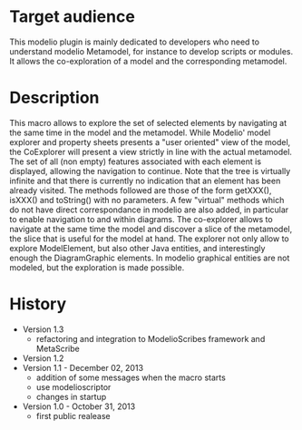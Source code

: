 Target audience
===============
This modelio plugin is  mainly dedicated to developers who need to understand modelio Metamodel, for instance to develop scripts or modules. It allows the co-exploration of a model and the corresponding metamodel.

Description
===========
This macro allows to explore the set of selected elements by navigating at the
same time in the model and the metamodel. While Modelio' model explorer and property
sheets presents a "user oriented" view of the model, the CoExplorer will present
a view strictly in line with the actual metamodel. 
The set of all (non empty) features associated with each element is displayed,
allowing the navigation to continue. Note that the tree is virtually infinite and
that there is currently no indication that an element has been already visited.
The methods followed are those of the form getXXX(), isXXX() and toString() with no
parameters. A few "virtual" methods which do not have direct correspondance in modelio
are also added, in particular to enable navigation to and within diagrams.
The co-explorer allows to navigate at the same time the model
and discover a slice of the metamodel, the slice that is useful for the model at hand.
The explorer not only allow to explore ModelElement, but also other Java entities,
and interestingly enough the DiagramGraphic elements. In modelio graphical entities
are not modeled, but the exploration is made possible.

History
=======
* Version 1.3 
  * refactoring and integration to ModelioScribes framework and MetaScribe
* Version 1.2
* Version 1.1 - December 02, 2013
  * addition of some messages  when the macro starts
  * use modelioscriptor
  * changes in startup 
* Version 1.0 - October 31, 2013
  * first public realease